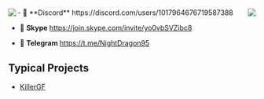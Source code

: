 <h1 align="center">
  <img align="left" src="https://visitor-badge.laobi.icu/badge?page_id=DarlingUUi.DarlingUUi" />
  <img align="right" src="https://img.shields.io/github/followers/DarlingUUi?label=Follow&style=social" />
</h1>
- 💖 **Discord** https://discord.com/users/1017964676719587388

- 💖 **Skype** https://join.skype.com/invite/yo0vbSVZibc8

- 💖 **Telegram** https://t.me/NightDragon95

## Typical Projects

- [KillerGF](https://killergf.com/)
